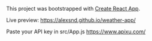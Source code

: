 This project was bootstrapped with [Create React App](https://github.com/facebookincubator/create-react-app).

Live preview:
https://alexsnd.github.io/weather-app/

Paste your API key in src/App.js
https://www.apixu.com/